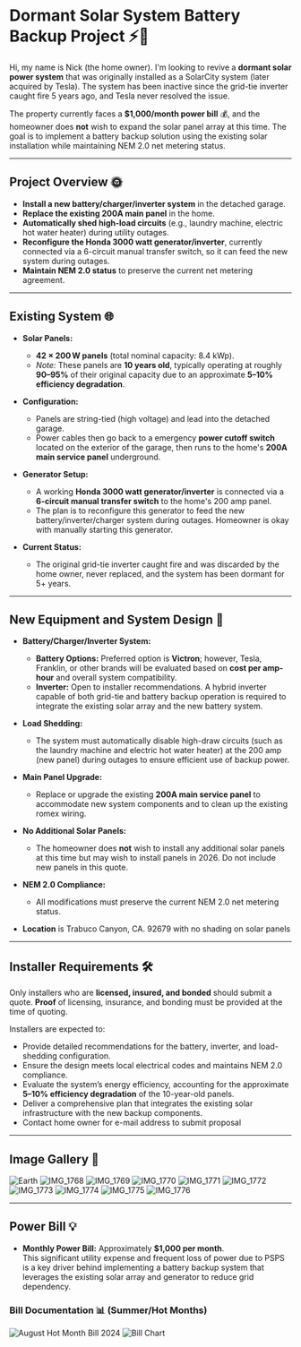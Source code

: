 # Dormant Solar System Battery Backup Project ⚡️🔋

Hi, my name is Nick (the home owner).   I'm looking to revive a **dormant solar power system** that was originally installed as a SolarCity system (later acquired by Tesla). The system has been inactive since the grid-tie inverter caught fire 5 years ago, and Tesla never resolved the issue.

The property currently faces a **$1,000/month power bill** 💰, and the homeowner does **not** wish to expand the solar panel array at this time. The goal is to implement a battery backup solution using the existing solar installation while maintaining NEM 2.0 net metering status.

---

## Project Overview 🌞

- **Install a new battery/charger/inverter system** in the detached garage.
- **Replace the existing 200A main panel** in the home.
- **Automatically shed high-load circuits** (e.g., laundry machine, electric hot water heater) during utility outages.
- **Reconfigure the Honda 3000 watt generator/inverter**, currently connected via a 6-circuit manual transfer switch, so it can feed the new system during outages.
- **Maintain NEM 2.0 status** to preserve the current net metering agreement.

---

## Existing System 🌐

- **Solar Panels:**  
  - **42 × 200 W panels** (total nominal capacity: 8.4 kWp).  
  - *Note:* These panels are **10 years old**, typically operating at roughly **90–95%** of their original capacity due to an approximate **5–10% efficiency degradation**.

- **Configuration:**  
  - Panels are string-tied (high voltage) and lead into the detached garage.
  - Power cables then go back to a emergency **power cutoff switch** located on the exterior of the garage, then runs to the home's **200A main service panel** underground.

- **Generator Setup:**  
  - A working **Honda 3000 watt generator/inverter** is connected via a **6-circuit manual transfer switch** to the home's 200 amp panel.
  - The plan is to reconfigure this generator to feed the new battery/inverter/charger system during outages.  Homeowner is okay with manually starting this generator.

- **Current Status:**  
  - The original grid-tie inverter caught fire and was discarded by the home owner, never replaced, and the system has been dormant for 5+ years. 

---

## New Equipment and System Design 🔧

- **Battery/Charger/Inverter System:**  
  - **Battery Options:** Preferred option is **Victron**; however, Tesla, Franklin, or other brands will be evaluated based on **cost per amp-hour** and overall system compatibility.  
  - **Inverter:** Open to installer recommendations. A hybrid inverter capable of both grid-tie and battery backup operation is required to integrate the existing solar array and the new battery system.

- **Load Shedding:**  
  - The system must automatically disable high-draw circuits (such as the laundry machine and electric hot water heater) at the 200 amp (new panel) during outages to ensure efficient use of backup power.

- **Main Panel Upgrade:**  
  - Replace or upgrade the existing **200A main service panel** to accommodate new system components and to clean up the existing romex wiring. 

- **No Additional Solar Panels:**  
  - The homeowner does **not** wish to install any additional solar panels at this time but may wish to install panels in 2026.  Do not include new panels in this quote. 

- **NEM 2.0 Compliance:**  
  - All modifications must preserve the current NEM 2.0 net metering status.
 
- **Location** is Trabuco Canyon, CA. 92679 with no shading on solar panels

---

## Installer Requirements 🛠️

Only installers who are **licensed, insured, and bonded** should submit a quote. **Proof** of licensing, insurance, and bonding must be provided at the time of quoting.

Installers are expected to:
- Provide detailed recommendations for the battery, inverter, and load-shedding configuration.
- Ensure the design meets local electrical codes and maintains NEM 2.0 compliance.
- Evaluate the system’s energy efficiency, accounting for the approximate **5–10% efficiency degradation** of the 10-year-old panels.
- Deliver a comprehensive plan that integrates the existing solar infrastructure with the new backup components.
- Contact home owner for e-mail address to submit proposal

---

## Image Gallery 📸

![Earth](./earth.png)
![IMG_1768](./IMG_1768.jpg)
![IMG_1769](./IMG_1769.jpg)
![IMG_1770](./IMG_1770.jpg)
![IMG_1771](./IMG_1771.jpg)
![IMG_1772](./IMG_1772.jpg)
![IMG_1773](./IMG_1773.jpg)
![IMG_1774](./IMG_1774.jpg)
![IMG_1775](./IMG_1775.jpg)
![IMG_1776](./IMG_1776.jpg)

---

## Power Bill 💡

- **Monthly Power Bill:** Approximately **$1,000 per month**.  
  This significant utility expense and frequent loss of power due to PSPS is a key driver behind implementing a battery backup system that leverages the existing solar array and generator to reduce grid dependency.

### Bill Documentation 📊 (Summer/Hot Months)

![August Hot Month Bill 2024](./august-hot-month-bill-2024.png)
![Bill Chart](./bill-chart.png)
